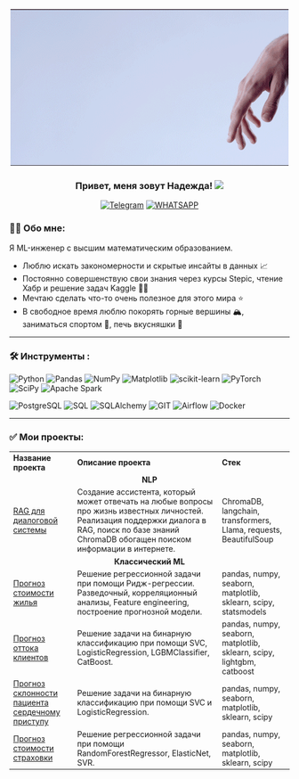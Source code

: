 <!--
**sonador88/sonador88** is a ✨ _special_ ✨ repository because its `README.md` (this file) appears on your GitHub profile.

Here are some ideas to get you started:

- 🔭 I’m currently working on ...
- 🌱 I’m currently learning ...
- 👯 I’m looking to collaborate on ...
- 🤔 I’m looking for help with ...
- 💬 Ask me about ...
- 📫 How to reach me: ...
- 😄 Pronouns: ...
- ⚡ Fun fact: ...
-->

<div id="header" align="center">
  <img src="giphy (1).gif" width='500'/>
</div>


### <p align="center">Привет, меня зовут Надежда! <img src="https://media.giphy.com/media/hvRJCLFzcasrR4ia7z/giphy.gif" width="30px"/></p>
<div align="center">

  <a href="">[![Telegram](https://img.shields.io/badge/-Telegram-27A7E7?style=for-the-badge&logo=telegram&logoColor=white)](https://t.me/NadyaVelikorodnyaya)</a>
  <a href="">[![WHATSAPP](https://img.shields.io/badge/-WHATSAPP-28D146?style=for-the-badge&logo=whatsapp&logoColor=FFFFFF)](https://wa.me/79232560501)</a>

</div>

### 👩‍💻 Обо мне: 
Я ML-инженер с высшим математическим образованием.
- Люблю искать закономерности и скрытые инсайты в данных 📈
- Постоянно совершенствую свои знания через курсы  Stepic, чтение Хабр и решение задач Kaggle 👩‍🎓
- Мечтаю сделать что-то очень полезное для этого мира ⭐
- В свободное время люблю покорять горные вершины 🏔️, заниматься спортом 🎾, печь вкусняшки 🍰

---

### :hammer_and_wrench: Инструменты :
![Python](https://img.shields.io/badge/-Python-FFF?style=for-the-badge&logo=python)
![Pandas](https://img.shields.io/badge/pandas-FFF?style=for-the-badge&logo=pandas&logoColor=blue)
![NumPy](https://img.shields.io/badge/numpy-FFF?style=for-the-badge&logo=numpy&logoColor=blue)
![Matplotlib](https://img.shields.io/badge/Matplotlib-FFF?style=for-the-badge&logo=Matplotlib)
![scikit-learn](https://img.shields.io/badge/scikit--learn-FFF?style=for-the-badge&logo=scikit-learn&logoColor=blue)
![PyTorch](https://img.shields.io/badge/PyTorch-FFF?style=for-the-badge&logo=PyTorch&logoColor=blue)
![SciPy](https://img.shields.io/badge/SciPy-FFF?style=for-the-badge&logo=scipy&logoColor=blue)
![Apache Spark](https://img.shields.io/badge/Apache%20Spark-FFF?style=for-the-badge&logo=apachespark&logoColor=blue)

![PostgreSQL](https://img.shields.io/badge/-PostgreSQL-FFF?style=for-the-badge&logo=PostgreSQL&logoColor=blue)
![SQL](https://img.shields.io/badge/-SQL-FFF?style=for-the-badge&logo=SQL)
![SQLAlchemy](https://img.shields.io/badge/-SQLAlchemy-FFF?style=for-the-badge&logo=SQLAlchemy)
![GIT](https://img.shields.io/badge/-GIT-FFF?style=for-the-badge&logo=GIT&logoColor=blue)
![Airflow](https://img.shields.io/badge/-Airflow-FFF?style=for-the-badge&logo=AIRFLOW)
![Docker](https://img.shields.io/badge/docker-FFF?style=for-the-badge&logo=docker&logoColor=blue)

---

### :white_check_mark: Мои проекты:
<table>
  <tr>
        <td><b>Название проекта</b></td>
        <td><b>Описание проекта</b></td>
        <td><b>Стек</b></td>
    </tr>
    <tr>
        <td colspan="3"><div align="center"><b>NLP</b></div></td>
    </tr>
    <tr>
        <td><a href="https://github.com/sonador88/rag_famous_people">RAG для диалоговой системы</a></td>
        <td>Создание ассистента, который может отвечать на любые вопросы про жизнь известных личностей. Реализация поддержки диалога в RAG, поиск по базе знаний ChromaDB обогащен поиском информации в интернете.</td>
        <td>ChromaDB, langchain, transformers, Llama, requests, BeautifulSoup</td>
    </tr>
    <tr>
        <td colspan="3"><div align="center"><b>Классический ML</b></div></td>
    </tr>
    <tr>
        <td><a href="https://github.com/sonador88/ML_HousePricePredict">Прогноз стоимости жилья</a></td>
        <td>Решение регрессионной задачи при помощи Ридж-регрессии. Разведочный, корреляционный анализы, Feature engineering, построение прогнозной модели.</td>
        <td>pandas, numpy, seaborn, matplotlib, sklearn, scipy, statsmodels</td>
    </tr>
  <tr>
        <td><a href="https://github.com/sonador88/customer_outflow">Прогноз оттока клиентов</a></td>
        <td>Решение задачи на бинарную классификацию при помощи SVC, LogisticRegression, LGBMClassifier, CatBoost.</td>
        <td>pandas, numpy, seaborn, matplotlib, sklearn, scipy, lightgbm, catboost</td>
    </tr>
  <tr>
        <td><a href="https://github.com/sonador88/ClassificationHeartAttack">Прогноз склонности пациента сердечному приступу</a></td>
        <td>Решение задачи на бинарную классификацию при помощи SVC и LogisticRegression.</td>
        <td>pandas, numpy, seaborn, matplotlib, sklearn, scipy</td>
    </tr>
  <tr>
        <td><a href="https://github.com/sonador88/medicalCostPersonal">Прогноз стоимости страховки</a></td>
        <td>Решение регрессионной задачи при помощи RandomForestRegressor, ElasticNet, SVR.</td>
        <td>pandas, numpy, seaborn, matplotlib, sklearn, scipy</td>
    </tr>
</table>





